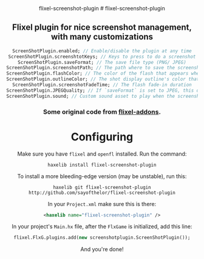 <div align="center">

<p1 >
  flixel-screenshot-plugin
<p1 />
# flixel-screenshot-plugin

## Flixel plugin for nice screenshot management, with many customizations
```haxe
ScreenShotPlugin.enabled; // Enable/disable the plugin at any time
ScreenShotPlugin.screenshtotKeys; // Keys to press to do a screenshot
ScreenShotPlugin.saveFormat; // The save file type (PNG/ JPEG)
ScreenShotPlugin.screenshotPath; // The path where to save the screenshots
ScreenShotPlugin.flashColor; // The color of the flash that appears when taking a screenshot
ScreenShotPlugin.outlineColor; // The shot display outline's color that appears when taking a screenshot
ScreenShotPlugin.screenshotFadeTime; // The flash fade-in duration
ScreenShotPlugin.JPEGQuality; // If `saveFormat` is set to JPEG, this defines the quality of the JPEG files
ScreenShotPlugin.sound; // Custom sound asset to play when the screenshot is taken (if null, no sound is played)
```

### Some original code from [flixel-addons](http://lib.haxe.org/p/flixel-addons).

# Configuring
Make sure you have `flixel` and `openfl` installed.
Run the command:
```
haxelib install flixel-screenshot-plugin
```
To install a more bleeding-edge version (may be unstable), run this:
```
haxelib git flixel-screenshot-plugin http://github.com/sayofthelor/flixel-screenshot-plugin
```
In your `Project.xml` make sure this is there:
```xml
<haxelib name="flixel-screenshot-plugin" />
```
In your project's `Main.hx` file, after the `FlxGame` is initialized, add this line:
```haxe
flixel.FlxG.plugins.add(new screenshotplugin.ScreenShotPlugin());
```
And you're done!
